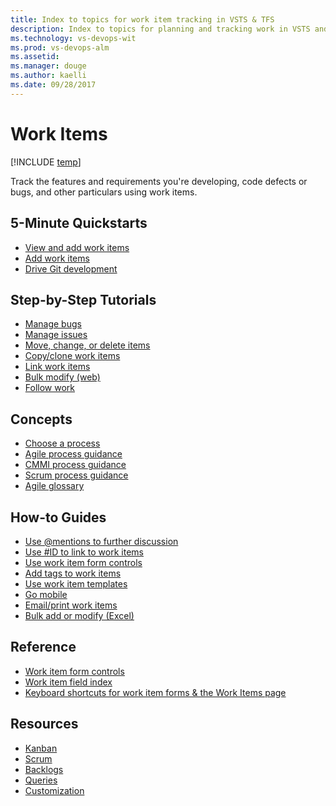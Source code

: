 ```yaml
---
title: Index to topics for work item tracking in VSTS & TFS
description: Index to topics for planning and tracking work in VSTS and Team Foundation Server (TFS)  
ms.technology: vs-devops-wit
ms.prod: vs-devops-alm
ms.assetid:  
ms.manager: douge
ms.author: kaelli
ms.date: 09/28/2017
---
```


# Work Items

[!INCLUDE [temp](../_shared/version-vsts-tfs-all-versions.md)]   


Track the features and requirements you're developing, code defects or bugs, and other particulars using work items. 

<!---
## Overview  
[About work items](about-work-items.md) 
-->

## 5-Minute Quickstarts  
 
- [View and add work items](view-add-work-items.md)  
- [Add work items](../backlogs/add-work-items.md?toc=/vsts/work/work-items/toc.json&bc=/vsts/work/work-items/breadcrumb/toc.json)
- [Drive Git development](../backlogs/connect-work-items-to-git-dev-ops.md?toc=/vsts/work/work-items/toc.json&bc=/vsts/work/work-items/breadcrumb/toc.json) 

## Step-by-Step Tutorials

- [Manage bugs](../backlogs/manage-bugs.md?toc=/vsts/work/work-items/toc.json&bc=/vsts/work/work-items/breadcrumb/toc.json)
- [Manage issues](../backlogs/manage-issues-impediments.md?toc=/vsts/work/work-items/toc.json&bc=/vsts/work/work-items/breadcrumb/toc.json)
- [Move, change, or delete items](../backlogs/remove-delete-work-items.md?toc=/vsts/work/work-items/toc.json&bc=/vsts/work/work-items/breadcrumb/toc.json)
- [Copy/clone work items](../backlogs/copy-clone-work-items.md?toc=/vsts/work/work-items/toc.json&bc=/vsts/work/work-items/breadcrumb/toc.json)
- [Link work items](../backlogs/add-link.md?toc=/vsts/work/work-items/toc.json&bc=/vsts/work/work-items/breadcrumb/toc.json)
- [Bulk modify (web)](../backlogs/bulk-modify-work-items.md?toc=/vsts/work/work-items/toc.json&bc=/vsts/work/work-items/breadcrumb/toc.json)
- [Follow work](../../collaborate/follow-work-items.md?toc=/vsts/work/work-items/toc.json&bc=/vsts/work/work-items/breadcrumb/toc.json)


## Concepts 

- [Choose a process](guidance/choose-process.md)  
- [Agile process guidance](guidance/agile-process.md)  
- [CMMI process guidance](guidance/cmmi-process.md)  
- [Scrum process guidance](guidance/scrum-process.md)         
- [Agile glossary](agile-glossary.md) 

## How-to Guides
- [Use @mentions to further discussion](../../notifications/at-mentions.md?toc=/vsts/work/work-items/toc.json&bc=/vsts/work/work-items/breadcrumb/toc.json)
- [Use #ID to link to work items](../../notifications/add-links-to-work-items.md?toc=/vsts/work/work-items/toc.json&bc=/vsts/work/work-items/breadcrumb/toc.json)
- [Use work item form controls](work-item-form-controls.md?toc=/vsts/work/work-items/toc.json)
- [Add tags to work items](../track/add-tags-to-work-items.md?toc=/vsts/work/work-items/toc.json)
- [Use work item templates](../backlogs/work-item-template.md?toc=/vsts/work/work-items/toc.json)
- [Go mobile](../../collaborate/mobile-work.md?toc=/vsts/work/work-items/toc.json&bc=/vsts/work/work-items/breadcrumb/toc.json)  
- [Email/print work items](email-work-items.md)      
- [Bulk add or modify (Excel)](../backlogs/office/bulk-add-modify-work-items-excel.md?toc=/vsts/work/work-items/toc.json)

## Reference
- [Work item form controls](work-item-form-controls.md)     
- [Work item field index](guidance/work-item-field.md)
- [Keyboard shortcuts for work item forms & the Work Items page](work-item-form-keyboard-shortcuts.md)     
  

## Resources 

- [Kanban](../kanban/index.md)
- [Scrum](../scrum/index.md)
- [Backlogs](../backlogs/index.md)
- [Queries](../track/index.md)
- [Customization](../customize/index.md)



